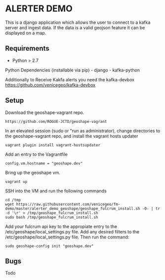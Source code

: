 # ALERTER DEMO

This is a django application which allows the user to connect to a kafka server and ingest data. If the data is a valid geojson feature it can be displayed on a map.

## Requirements

 - Python > 2.7
 
Python Dependencies (installable via pip)
    - django
    - kafka-python 
    
Additionally to Receive Kakfa alerts you need the kafka-devbox
https://github.com/venicegeo/kafka-devbox
    
## Setup 

Download the geoshape-vagrant repo.
```
https://github.com/ROGUE-JCTD/geoshape-vagrant
```

In an elevated session (sudo or "run as administrator),
change directories to the geoshape-vagrant repo, and install the vagrant hosts updater
```
vagrant plugin install vagrant-hostsupdater
```
Add an entry to the Vagrantfile
```
config.vm.hostname = "geoshape.dev"
```

Bring up the geoshape vm.
```
vagrant up
```

SSH into the VM and run the following commands
```
cd /tmp
wget https://raw.githubusercontent.com/venicegeo/fm-demo/master/alerter_demo_geoshape/geoshape_fulcrum_install.sh -O- | tr -d '\r' > /tmp/geoshape_fulcrum_install.sh
sudo bash /tmp/geoshape_fulcrum_install.sh
```
Add your fulcrum api key to the appropiate entry to the /etc/geoshape/local_settings.py file.
Add any desired filters to the /etc/geoshape/local_settings.py file.
Then run the command:
```
sudo geoshape-config init "geoshape.dev"
```


## Bugs

Todo